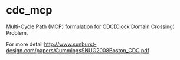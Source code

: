 # cdc_mcp
Multi-Cycle Path (MCP) formulation for CDC(Clock Domain Crossing) Problem.

For more detail 
http://www.sunburst-design.com/papers/CummingsSNUG2008Boston_CDC.pdf
